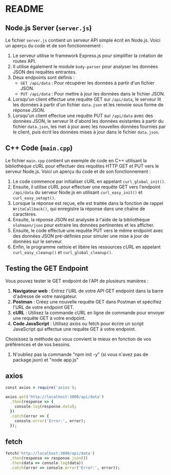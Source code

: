 # README

## Node.js Server (`server.js`)

Le fichier `server.js` contient un serveur API simple écrit en Node.js. Voici un aperçu du code et de son fonctionnement :

1. Le serveur utilise le framework Express.js pour simplifier la création de routes API.
2. Il utilise également le module `body-parser` pour analyser les données JSON des requêtes entrantes.
3. Deux endpoints sont définis :
   - `GET /api/data` : Pour récupérer les données à partir d'un fichier JSON.
   - `PUT /api/data` : Pour mettre à jour les données dans le fichier JSON.
4. Lorsqu'un client effectue une requête GET sur `/api/data`, le serveur lit les données à partir d'un fichier `data.json` et les renvoie sous forme de réponse JSON.
5. Lorsqu'un client effectue une requête PUT sur `/api/data` avec des données JSON, le serveur lit d'abord les données existantes à partir du fichier `data.json`, les met à jour avec les nouvelles données fournies par le client, puis écrit les données mises à jour dans le fichier `data.json`.

## C++ Code (`main.cpp`)

Le fichier `main.cpp` contient un exemple de code en C++ utilisant la bibliothèque cURL pour effectuer des requêtes HTTP GET et PUT vers le serveur Node.js. Voici un aperçu du code et de son fonctionnement :

1. Le code commence par initialiser cURL en appelant `curl_global_init()`.
2. Ensuite, il utilise cURL pour effectuer une requête GET vers l'endpoint `/api/data` du serveur Node.js en utilisant `curl_easy_init()` et `curl_easy_setopt()`.
3. Lorsque la réponse est reçue, elle est traitée dans la fonction de rappel `WriteCallback()`, qui enregistre la réponse dans une chaîne de caractères.
4. Ensuite, la réponse JSON est analysée à l'aide de la bibliothèque `nlohmann/json` pour extraire les données pertinentes et les afficher.
5. Ensuite, le code effectue une requête PUT vers le même endpoint avec des données JSON pré-définies pour simuler une mise à jour de données sur le serveur.
6. Enfin, le programme nettoie et libère les ressources cURL en appelant `curl_easy_cleanup()` et `curl_global_cleanup()`.

## Testing the GET Endpoint

Vous pouvez tester le GET endpoint de l'API de plusieurs manières :

1. **Navigateur web** : Entrez l'URL de votre API GET endpoint dans la barre d'adresse de votre navigateur.
2. **Postman** : Créez une nouvelle requête GET dans Postman et spécifiez l'URL de votre endpoint GET.
3. **cURL** : Utilisez la commande cURL en ligne de commande pour envoyer une requête GET à votre endpoint.
4. **Code JavaScript** : Utilisez axios ou fetch pour écrire un script JavaScript qui effectue une requête GET à votre endpoint.

Choisissez la méthode qui vous convient le mieux en fonction de vos préférences et de vos besoins.



1. N'oubliez pas la commande "npm init -y" (si vous n'avez pas de package.json) et "node app.js"

## axios
```ruby
const axios = require('axios');

axios.get('http://localhost:3000/api/data')
  .then(response => {
    console.log(response.data);
  })
  .catch(error => {
    console.error('Error:', error);
  });
```

## fetch
```ruby
fetch('http://localhost:3000/api/data')
  .then(response => response.json())
  .then(data => console.log(data))
  .catch(error => console.error('Error:', error));
```